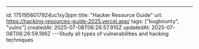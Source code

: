 ---
id: 1751956017924uc1xy3jqm
title: "Hacker Resource Guide"
url: https://hacking-resources-guide-2025.vercel.app/
tags: ["bugbounty", "vulns"]
createdAt: 2025-07-08T06:26:57.910Z
updatedAt: 2025-07-08T06:26:59.186Z
---Study all types of vulnerabilities and hacking techniques
